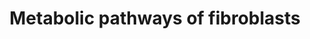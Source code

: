---
annotations:
- id: DOID:3770
  type: Disease Ontology
  value: pulmonary fibrosis
- id: PW:0000002
  parent: classic metabolic pathway
  type: Pathway Ontology
  value: classic metabolic pathway
- id: CL:0000057
  parent: animal cell
  type: Cell Type Ontology
  value: fibroblast
authors:
- AliHbdl
- Jgumbaragyte
- Ecenazertan
- Eweitz
- Mariamierzejewska
- Alippifed
- MatejKrivulka
- Egonw
- Andra
- AlexanderPico
- DeSl
citedin:
- link: PMC11831748
  title: Bioinformatics analysis identifies dysregulation of miR-548F-3p and its hub
    gene in triple-negative breast cancer (2025)
communities: []
description: Fibroblasts are known to contribute to tissue and organ connectivity
  by producing and secreting extracellular matrix (ECM) proteins. Although several
  diseases, such as fibrosis and cancer, have been linked to changes in fibroblast
  metabolism, the resting metabolic conditions that are present in healthy cells generally
  go unreported. Because fibroblasts are known to display heterogeneity, the metabolic
  processes of different tissues may vary. The aim was to identify and map out the
  general metabolic pathways present in fibroblasts. The pathways for collagen, serine,
  and proline, as well as glycosaminoglycan synthesis, are nearly complete. Nonetheless,
  dashed arrows indicate missing process steps that should be identified and included.
  There is a lack of data on fibroblasts' metabolic activities, and further research
  is required to understand the complete metabolic pathways of fibroblasts.
last-edited: 2025-03-19
ndex: null
organisms:
- Homo sapiens
redirect_from:
- /index.php/Pathway:WP5312
- /instance/WP5312
- /instance/WP5312_r138098
revision: r138098
schema-jsonld:
- '@context': https://schema.org/
  '@id': https://wikipathways.github.io/pathways/WP5312.html
  '@type': Dataset
  creator:
    '@type': Organization
    name: WikiPathways
  description: Fibroblasts are known to contribute to tissue and organ connectivity
    by producing and secreting extracellular matrix (ECM) proteins. Although several
    diseases, such as fibrosis and cancer, have been linked to changes in fibroblast
    metabolism, the resting metabolic conditions that are present in healthy cells
    generally go unreported. Because fibroblasts are known to display heterogeneity,
    the metabolic processes of different tissues may vary. The aim was to identify
    and map out the general metabolic pathways present in fibroblasts. The pathways
    for collagen, serine, and proline, as well as glycosaminoglycan synthesis, are
    nearly complete. Nonetheless, dashed arrows indicate missing process steps that
    should be identified and included. There is a lack of data on fibroblasts' metabolic
    activities, and further research is required to understand the complete metabolic
    pathways of fibroblasts.
  keywords:
  - 3PG
  - ADAMTS2
  - Acetyl-CoA
  - BMP1
  - 'CD36 '
  - Chondroitin sulfate
  - Collagen
  - Dermatan sulfate
  - F6P
  - FGFR1
  - FGFR4
  - Fatty acid
  - G1P
  - G6P
  - G6PI
  - GLDH
  - GLS
  - GLUT1
  - GSAL
  - Glucose
  - Glutamate
  - Glutamine
  - Glycine
  - HK
  - Heparan sulfate
  - Hsp47
  - Hyaluronic acid
  - Keratan sulfate
  - L-glutamate
  - LDH
  - LOX
  - LPAR1
  - Lactic acid
  - MCT1
  - P3H3
  - P3H4
  - P4HA1
  - P4HA2
  - P4HA3
  - P5C
  - P5CR
  - P5CS
  - PGM1
  - PHGDH
  - PLC
  - PLOD1
  - PSA
  - PSP
  - Proline
  - Pyruvate
  - RhoA
  - SHMT
  - SLC1A5
  - Serine
  - UDP-GlcA
  - UDP-glucose
  - UGDH
  - UGP2
  - αKG
  license: CC0
  name: Metabolic pathways of fibroblasts
seo: CreativeWork
title: Metabolic pathways of fibroblasts
wpid: WP5312
---